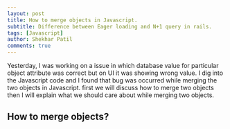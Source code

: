 ```yaml
---
layout: post
title: How to merge objects in Javascript.
subtitle: Difference between Eager loading and N+1 query in rails.
tags: [Javascript]
author: Shekhar Patil
comments: true
---
```


Yesterday, I was working on a issue in which database value for particular object attribute was correct but on UI it was showing wrong value. I dig into the Javascript code and I found that bug was occurred while merging the two objects in Javascript. first we will discuss how to merge two objects then I will explain what we should care about while merging two objects.

## How to merge objects?

